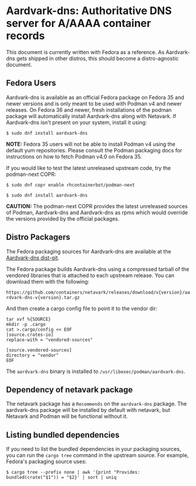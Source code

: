 # Aardvark-dns: Authoritative DNS server for A/AAAA container records

This document is currently written with Fedora as a reference. As Aardvark-dns
gets shipped in other distros, this should become a distro-agnostic
document.

## Fedora Users
Aardvark-dns is available as an official Fedora package on Fedora 35 and newer versions
and is only meant to be used with Podman v4 and newer releases. On Fedora 36
and newer, fresh installations of the podman package will automatically install
Aardvark-dns along with Netavark. If Aardvark-dns isn't present on your system,
install it using:

```console
$ sudo dnf install aardvark-dns
```

**NOTE:** Fedora 35 users will not be able to install Podman v4 using the default yum
repositories. Please consult the Podman packaging docs for instructions on how
to fetch Podman v4.0 on Fedora 35.

If you would like to test the latest unreleased upstream code, try the
podman-next COPR:

```console
$ sudo dnf copr enable rhcontainerbot/podman-next

$ sudo dnf install aardvark-dns
```

**CAUTION:** The podman-next COPR provides the latest unreleased sources of Podman,
Aardvark-dns and Aardvark-dns as rpms which would override the versions provided by
the official packages.

## Distro Packagers

The Fedora packaging sources for Aardvark-dns are available at the [Aardvark-dns
dist-git](https://src.fedoraproject.org/rpms/aardvark-dns).

The Fedora package builds Aardvark-dns using a compressed tarball of the vendored
libraries that is attached to each upstream release.
You can download them with the following:

`https://github.com/containers/netavark/releases/download/v{version}/aardvark-dns-v{version}.tar.gz`

And then create a cargo config file to point it to the vendor dir:
```
tar xvf %{SOURCE}
mkdir -p .cargo
cat >.cargo/config << EOF
[source.crates-io]
replace-with = "vendored-sources"

[source.vendored-sources]
directory = "vendor"
EOF
```

The `aardvark-dns` binary is installed to `/usr/libexec/podman/aardvark-dns`.

## Dependency of netavark package
The netavark package has a `Recommends` on the `aardvark-dns` package. The
aardvark-dns package will be installed by default with netavark, but Netavark
and Podman will be functional without it.

## Listing bundled dependencies
If you need to list the bundled dependencies in your packaging sources, you can
run the `cargo tree` command in the upstream source.
For example, Fedora's packaging source uses:

```
$ cargo tree --prefix none | awk '{print "Provides: bundled(crate("$1")) = "$2}' | sort | uniq
```
